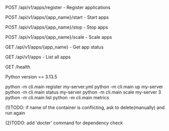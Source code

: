POST /api/v1/apps/register - Register applications

POST /api/v1/apps/{app_name}/start - Start apps

POST /api/v1/apps/{app_name}/stop - Stop apps

POST /api/v1/apps/{app_name}/scale - Scale apps

GET /api/v1/apps/{app_name} - Get app status

GET /api/v1/apps - List all apps

GET /health


Python version == 3.13.5

python -m cli.main register my-server.yml
python -m cli.main up my-server
python -m cli.main status my-server
python -m cli.main scale my-server 3
python -m cli.main list
python -m cli.main metrics



(1)TODO: if name of the container is conflicting, ask to delete(manually) and run again

(2)TODO: add 'docter' command for dependency check
